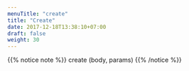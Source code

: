 ```yaml
---
menuTitle: "create"
title: "Create"
date: 2017-12-18T13:38:10+07:00
draft: false
weight: 30
---
```


{{% notice note %}}
create (body, params)
{{% /notice %}}

